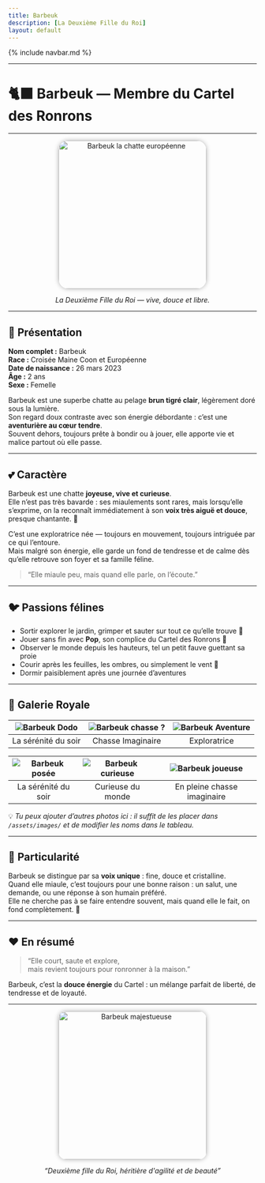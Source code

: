 ```yaml
---
title: Barbeuk
description: [La Deuxième Fille du Roi]
layout: default
---
```


{% include navbar.md %}

---

# 🐈‍⬛ Barbeuk — Membre du Cartel des Ronrons

---

<div align="center">
  <img src="/Bestiaire/assets/images/Barbeuk.jpg" alt="Barbeuk la chatte européenne" width="300" style="border-radius: 20px; box-shadow: 0 0 10px rgba(0,0,0,0.3);">
  <p><em>La Deuxième Fille du Roi — vive, douce et libre.</em></p>
</div>

---

## 🐾 Présentation

**Nom complet :** Barbeuk  
**Race :** Croisée Maine Coon et Européenne  
**Date de naissance :** 26 mars 2023  
**Âge :** 2 ans  
**Sexe :** Femelle  

Barbeuk est une superbe chatte au pelage **brun tigré clair**, légèrement doré sous la lumière.  
Son regard doux contraste avec son énergie débordante : c’est une **aventurière au cœur tendre**.  
Souvent dehors, toujours prête à bondir ou à jouer, elle apporte vie et malice partout où elle passe.  

---

## 💕 Caractère

Barbeuk est une chatte **joyeuse, vive et curieuse**.  
Elle n’est pas très bavarde : ses miaulements sont rares, mais lorsqu’elle s’exprime, on la reconnaît immédiatement à son **voix très aiguë et douce**, presque chantante. 🎵

C’est une exploratrice née — toujours en mouvement, toujours intriguée par ce qui l’entoure.  
Mais malgré son énergie, elle garde un fond de tendresse et de calme dès qu’elle retrouve son foyer et sa famille féline.

> “Elle miaule peu, mais quand elle parle, on l’écoute.”

---

## 🐦 Passions félines

- Sortir explorer le jardin, grimper et sauter sur tout ce qu’elle trouve 🌿  
- Jouer sans fin avec **Pop**, son complice du Cartel des Ronrons 🎾  
- Observer le monde depuis les hauteurs, tel un petit fauve guettant sa proie  
- Courir après les feuilles, les ombres, ou simplement le vent 🍃  
- Dormir paisiblement après une journée d’aventures  

---

## 📸 Galerie Royale

| ![Barbeuk Dodo](/Bestiaire/assets/images/BarbeukDodo.jpg) | ![Barbeuk chasse ?](/Bestiaire/assets/images/BarbeukHerb.jpg) | ![Barbeuk Aventure](/Bestiaire/assets/images/BarbeukRock.jpg) |
|:--:|:--:|:--:|
| La sérénité du soir | Chasse Imaginaire | Exploratrice |

<div align="center">

| ![Barbeuk posée](/Bestiaire/assets/images/Barbeuk.jpg) | ![Barbeuk curieuse](/Bestiaire/assets/images/Barbeuk2.jpg) | ![Barbeuk joueuse](/Bestiaire/assets/images/Barbeuk3.jpg) |
|:--:|:--:|:--:|
| La sérénité du soir | Curieuse du monde | En pleine chasse imaginaire |

</div>

💡 *Tu peux ajouter d’autres photos ici : il suffit de les placer dans `/assets/images/` et de modifier les noms dans le tableau.*

---

## 🌟 Particularité

Barbeuk se distingue par sa **voix unique** : fine, douce et cristalline.  
Quand elle miaule, c’est toujours pour une bonne raison : un salut, une demande, ou une réponse à son humain préféré.  
Elle ne cherche pas à se faire entendre souvent, mais quand elle le fait, on fond complètement. 💖

---

## ❤️ En résumé

> “Elle court, saute et explore,  
> mais revient toujours pour ronronner à la maison.”

Barbeuk, c’est la **douce énergie** du Cartel : un mélange parfait de liberté, de tendresse et de loyauté.

---

<div align="center">
  <img src="/Bestiaire/assets/images/Barbeuk4.jpg" alt="Barbeuk majestueuse" width="300" style="border-radius: 15px; box-shadow: 0 0 10px rgba(0,0,0,0.3);">
  <p><em>“Deuxième fille du Roi, héritière d'agilité et de beauté”</em></p>
</div>


